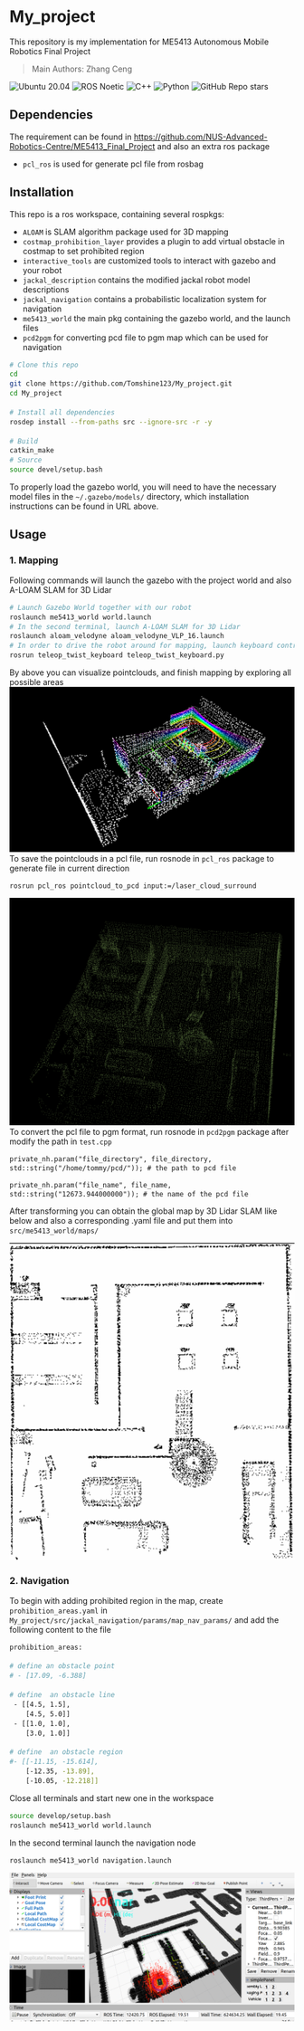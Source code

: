 # My_project
This repository is my implementation for ME5413 Autonomous Mobile Robotics Final Project
>Main Authors: Zhang Ceng

![Ubuntu 20.04](https://img.shields.io/badge/OS-Ubuntu_20.04-informational?style=flat&logo=ubuntu&logoColor=white&color=2bbc8a)
![ROS Noetic](https://img.shields.io/badge/Tools-ROS_Noetic-informational?style=flat&logo=ROS&logoColor=white&color=2bbc8a)
![C++](https://img.shields.io/badge/Code-C++-informational?style=flat&logo=c%2B%2B&logoColor=white&color=2bbc8a)
![Python](https://img.shields.io/badge/Code-Python-informational?style=flat&logo=Python&logoColor=white&color=2bbc8a)
![GitHub Repo stars](https://img.shields.io/github/stars/Tomshine123/My_project?color=FFE333)

## Dependencies
The requirement can be found in https://github.com/NUS-Advanced-Robotics-Centre/ME5413_Final_Project and also an extra ros package
  * `pcl_ros` is used for generate pcl file from rosbag
## Installation
This repo is a ros workspace, containing several rospkgs:
* `ALOAM` is SLAM algorithm package used for 3D mapping
* `costmap_prohibition_layer` provides a plugin to add virtual obstacle in costmap to set prohibited region
* `interactive_tools` are customized tools to interact with gazebo and your robot
* `jackal_description` contains the modified jackal robot model descriptions
* `jackal_navigation` contains a probabilistic localization system for navigation
* `me5413_world` the main pkg containing the gazebo world, and the launch files
* `pcd2pgm` for converting pcd file to pgm map which can be used for navigation
```bash
# Clone this repo
cd
git clone https://github.com/Tomshine123/My_project.git
cd My_project

# Install all dependencies
rosdep install --from-paths src --ignore-src -r -y

# Build
catkin_make
# Source 
source devel/setup.bash
```
To properly load the gazebo world, you will need to have the necessary model files in the `~/.gazebo/models/` directory, which installation instructions can be found in URL above.
## Usage
### 1. Mapping
Following commands will launch the gazebo with the project world and also A-LOAM SLAM for 3D Lidar
```bash
# Launch Gazebo World together with our robot
roslaunch me5413_world world.launch
# In the second terminal, launch A-LOAM SLAM for 3D Lidar
roslaunch aloam_velodyne aloam_velodyne_VLP_16.launch 
# In order to drive the robot around for mapping, launch keyboard control node in the third terminal
rosrun teleop_twist_keyboard teleop_twist_keyboard.py 
```
By above you can visualize pointclouds, and finish mapping by exploring all possible areas
![pointcloud](src/me5413_world/media/pointcloud.png)
To save the pointclouds in a pcl file, run rosnode in `pcl_ros` package to generate file in current direction
```
rosrun pcl_ros pointcloud_to_pcd input:=/laser_cloud_surround
```
![pc_map](src/me5413_world/media/pc_map.png)
To convert the pcl file to pgm format, run rosnode in `pcd2pgm` package after modify the path in `test.cpp`
```
private_nh.param("file_directory", file_directory, std::string("/home/tommy/pcd/")); # the path to pcd file
```
```
private_nh.param("file_name", file_name, std::string("12673.944000000")); # the name of the pcd file
```
After transforming you can obtain the global map by 3D Lidar SLAM like below and also a corresponding .yaml file and put them into `src/me5413_world/maps/`

![map](src/me5413_world/media/map.png)
### 2. Navigation
To begin with adding prohibited region in the map, create `prohibition_areas.yaml` in `My_project/src/jackal_navigation/params/map_nav_params/` and add the following content to the file
```bash
prohibition_areas:

# define an obstacle point
# - [17.09, -6.388]
 
# define  an obstacle line
 - [[4.5, 1.5],
    [4.5, 5.0]]
 - [[1.0, 1.0],
    [3.0, 1.0]]

# define  an obstacle region
#- [[-11.15, -15.614],
    [-12.35, -13.89],
    [-10.05, -12.218]]
```
Close all terminals and start new one in the workspace
```bash
source develop/setup.bash
roslaunch me5413_world world.launch
```
In the second terminal launch the navigation node
```bash
roslaunch me5413_world navigation.launch
```
![navigation](src/me5413_world/media/navigation.png)

